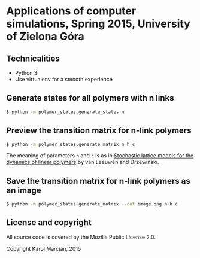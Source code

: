 # Applications of computer simulations, Spring 2015, University of Zielona Góra

## Technicalities

* Python 3
* Use virtualenv for a smooth experience

## Generate states for all polymers with n links

```bash
$ python -m polymer_states.generate_states n
```

## Preview the transition matrix for n-link polymers

```bash
$ python -m polymer_states.generate_matrix n h c
```

The meaning of parameters `h` and `c` is as in [Stochastic lattice models for
the dynamics of linear polymers][article] by van Leeuwen and Drzewiński.

[article]: http://arxiv.org/abs/1004.2370

## Save the transition matrix for n-link polymers as an image

```bash
$ python -m polymer_states.generate_matrix --out image.png n h c
```

## License and copyright

All source code is covered by the Mozilla Public License 2.0.

Copyright Karol Marcjan, 2015
